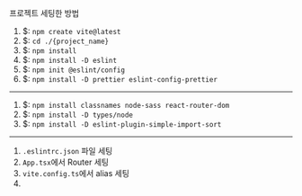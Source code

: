 프로젝트 세팅한 방법

1. $: `npm create vite@latest`
2. $: `cd ./{project_name}`
3. $: `npm install`
4. $: `npm install -D eslint`
5. $: `npm init @eslint/config`
6. $: `npm install -D prettier eslint-config-prettier`
---
1. $: `npm install classnames node-sass react-router-dom`
2. $: `npm install -D types/node`
3. $: `npm install -D eslint-plugin-simple-import-sort`
---
1. `.eslintrc.json` 파일 세팅
2. `App.tsx`에서 Router 세팅
3. `vite.config.ts`에서 alias 세팅
4. 
